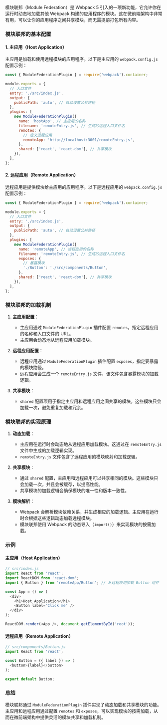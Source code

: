 模块联邦（Module Federation）是 Webpack 5 引入的一项新功能，它允许你在运行时动态地加载其他 Webpack 构建的应用程序的模块。这在微前端架构中非常有用，可以让你的应用程序之间共享模块，而无需提前打包所有内容。

### 模块联邦的基本配置

#### 1. 主应用（Host Application）

主应用是加载和使用远程模块的应用程序。以下是主应用的 `webpack.config.js` 配置示例：

```javascript
const { ModuleFederationPlugin } = require('webpack').container;

module.exports = {
  // 入口文件
  entry: './src/index.js',
  output: {
    publicPath: 'auto', // 自动设置公共路径
  },
  plugins: [
    new ModuleFederationPlugin({
      name: 'hostApp', // 主应用的名称
      filename: 'remoteEntry.js', // 生成的远程入口文件名
      remotes: {
        // 定义远程应用
        remoteApp: 'http://localhost:3001/remoteEntry.js',
      },
      shared: ['react', 'react-dom'], // 共享模块
    }),
  ],
};
```

#### 2. 远程应用（Remote Application）

远程应用是提供模块给主应用的应用程序。以下是远程应用的 `webpack.config.js` 配置示例：

```javascript
const { ModuleFederationPlugin } = require('webpack').container;

module.exports = {
  // 入口文件
  entry: './src/index.js',
  output: {
    publicPath: 'auto', // 自动设置公共路径
  },
  plugins: [
    new ModuleFederationPlugin({
      name: 'remoteApp', // 远程应用的名称
      filename: 'remoteEntry.js', // 生成的远程入口文件名
      exposes: {
        // 暴露模块
        './Button': './src/components/Button',
      },
      shared: ['react', 'react-dom'], // 共享模块
    }),
  ],
};
```

### 模块联邦的加载机制

1. **主应用配置**：
   - 主应用通过 `ModuleFederationPlugin` 插件配置 `remotes`，指定远程应用的名称和入口文件的 URL。
   - 主应用会动态地从远程应用加载模块。

2. **远程应用配置**：
   - 远程应用通过 `ModuleFederationPlugin` 插件配置 `exposes`，指定要暴露的模块路径。
   - 远程应用会生成一个 `remoteEntry.js` 文件，该文件包含暴露模块的加载逻辑。

3. **共享模块**：
   - `shared` 配置项用于指定主应用和远程应用之间共享的模块。这些模块只会加载一次，避免重复加载和冗余。

### 模块联邦的实现原理

1. **动态加载**：
   - 主应用在运行时会动态地从远程应用加载模块。这通过在 `remoteEntry.js` 文件中生成的加载逻辑实现。
   - `remoteEntry.js` 文件包含了远程应用的模块映射和加载逻辑。

2. **共享模块**：
   - 通过 `shared` 配置，主应用和远程应用可以共享相同的模块。这些模块只会加载一次，并且会被缓存，以提高性能。
   - 共享模块的加载逻辑会确保模块的唯一性和版本一致性。

3. **模块解析**：
   - Webpack 会解析模块依赖关系，并生成相应的加载逻辑。主应用在运行时会根据这些逻辑动态加载远程模块。
   - 模块联邦使用 Webpack 的动态导入（`import()`）来实现模块的按需加载。

### 示例

#### 主应用（Host Application）

```javascript
// src/index.js
import React from 'react';
import ReactDOM from 'react-dom';
import { Button } from 'remoteApp/Button'; // 从远程应用加载 Button 组件

const App = () => (
  <div>
    <h1>Host Application</h1>
    <Button label="Click me" />
  </div>
);

ReactDOM.render(<App />, document.getElementById('root'));
```

#### 远程应用（Remote Application）

```javascript
// src/components/Button.js
import React from 'react';

const Button = ({ label }) => (
  <button>{label}</button>
);

export default Button;
```

### 总结

模块联邦通过 `ModuleFederationPlugin` 插件实现了动态加载和共享模块的功能。主应用和远程应用通过配置 `remotes` 和 `exposes`，可以实现模块的按需加载，从而在微前端架构中提供灵活的模块共享和加载机制。
